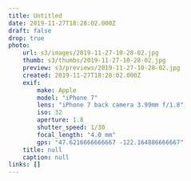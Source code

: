 ```yaml
---
title: Untitled
date: 2019-11-27T18:28:02.000Z
draft: false
drop: true
photo:
    url: s3/images/2019-11-27-10-28-02.jpg
    thumb: s3/thumbs/2019-11-27-10-28-02.jpg
    preview: s3/previews/2019-11-27-10-28-02.jpg
    created: 2019-11-27T18:28:02.000Z
    exif:
        make: Apple
        model: "iPhone 7"
        lens: "iPhone 7 back camera 3.99mm f/1.8"
        iso: 32
        aperture: 1.8
        shutter_speed: 1/30
        focal_length: "4.0 mm"
        gps: "47.6216666666667 -122.164886666667"
    title: null
    caption: null
links: []
---
```

